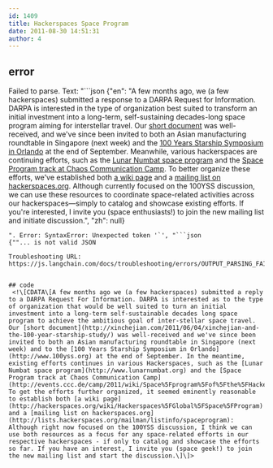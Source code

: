 ```yaml
---
id: 1409
title: Hackerspaces Space Program
date: 2011-08-30 14:51:31
author: 4
---
```

## error
Failed to parse. Text: "```json
{"en": "A few months ago, we (a few hackerspaces) submitted a response to a DARPA Request for Information. DARPA is interested in the type of organization best suited to transform an initial investment into a long-term, self-sustaining decades-long space program aiming for interstellar travel. Our [short document](http://xinchejian.com/2011/06/04/xinchejian-and-the-100-year-starship-study/) was well-received, and we've since been invited to both an Asian manufacturing roundtable in Singapore (next week) and the [100 Years Starship Symposium in Orlando](http://www.100yss.org) at the end of September. Meanwhile, various hackerspaces are continuing efforts, such as the [Lunar Numbat space program](http://www.lunarnumbat.org) and the [Space Program track at Chaos Communication Camp](http://events.ccc.de/camp/2011/wiki/Space%5Fprogram%5Fof%5Fthe%5FHacker%5FScene:%5FFor%5Four%5Ffuture). To better organize these efforts, we've established both [a wiki page](http://hackerspaces.org/wiki/Hackerspaces%5FGlobal%5FSpace%5FProgram) and a [mailing list on hackerspaces.org](http://lists.hackerspaces.org/mailman/listinfo/spaceprogram). Although currently focused on the 100YSS discussion, we can use these resources to coordinate space-related activities across our hackerspaces—simply to catalog and showcase existing efforts. If you're interested, I invite you (space enthusiasts!) to join the new mailing list and initiate discussion.", "zh": null}
```
". Error: SyntaxError: Unexpected token '`', "```json
{""... is not valid JSON

Troubleshooting URL: https://js.langchain.com/docs/troubleshooting/errors/OUTPUT_PARSING_FAILURE/


## code
 <!\[CDATA\[A few months ago we (a few hackerspaces) submitted a reply to a DARPA Request For Information. DARPA is interested as to the type of organization that would be well suited to turn an initial investment into a long-term self-sustainable decades long space program to achieve the ambitious goal of inter-stellar space travel. Our [short document](http://xinchejian.com/2011/06/04/xinchejian-and-the-100-year-starship-study/) was well-received and we've since been invited to both an Asian manufacturing roundtable in Singapore (next week) and to the [100 Years Starship Symposium in Orlando](http://www.100yss.org) at the end of September. In the meantime, existing efforts continues in various Hackerspaces, such as the [Lunar Numbat space program](http://www.lunarnumbat.org) and the [Space Program track at Chaos Communication Camp](http://events.ccc.de/camp/2011/wiki/Space%5Fprogram%5Fof%5Fthe%5FHacker%5FScene:%5FFor%5Four%5Ffuture). To get the efforts further organized, it seemed eminently reasonable to establish both [a wiki page](http://hackerspaces.org/wiki/Hackerspaces%5FGlobal%5FSpace%5FProgram) and a [mailing list on hackerspaces.org](http://lists.hackerspaces.org/mailman/listinfo/spaceprogram): Although right now focused on the 100YSS discussion, I think we can use both resources as a focus for any space-related efforts in our respective hackerspaces - if only to catalog and showcase the efforts so far. If you have an interest, I invite you (space geek!) to join the new mailing list and start the discussion.\]\]> 
